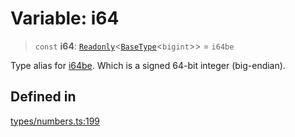 # Variable: i64

> `const` **i64**: [`Readonly`](https://www.typescriptlang.org/docs/handbook/utility-types.html#readonlytype)\<[`BaseType`](../interfaces/BaseType.md)\<`bigint`\>\> = `i64be`

Type alias for [i64be](i64be.md). Which is a signed 64-bit integer (big-endian).

## Defined in

[types/numbers.ts:199](https://github.com/theevenstarspace/byteform/blob/22b39db8569d36f01963b07f07e31283430d4fde/src/types/numbers.ts#L199)
